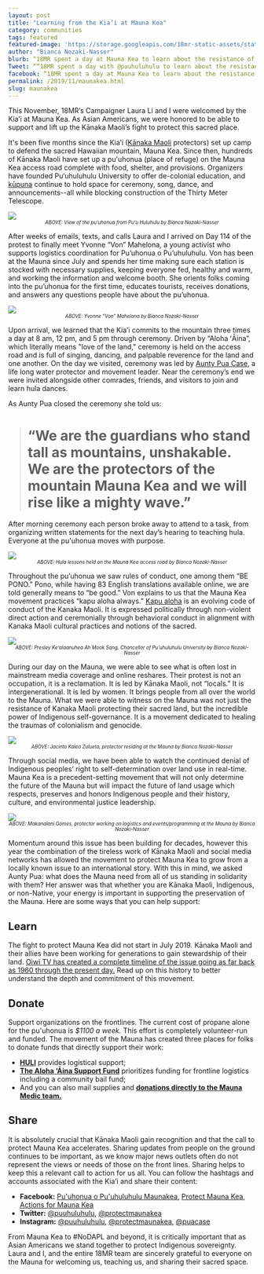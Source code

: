 ```yaml
---
layout: post
title: "Learning from the Kia’i at Mauna Kea"
category: communities
tags: featured
featured-image: 'https://storage.googleapis.com/18mr-static-assets/static/images/featured/2019-11-27-cover.jpg'
author: "Bianca Nozaki-Nasser"
blurb: “18MR spent a day at Mauna Kea to learn about the resistance of Kanaka Maoli and see the incredible power of Indigenous self-governance.”
Tweet: ““18MR spent a day with @puuhuluhulu to learn about the resistance of Kanaka Maoli and see the incredible power of Indigenous self-governance.”
facebook: “18MR spent a day at Mauna Kea to learn about the resistance of Kanaka Maoli and see the incredible power of Indigenous self-governance.”
permalink: /2019/11/maunakea.html
slug: maunakea
---
```


This November, 18MR’s Campaigner Laura Li and I were welcomed by the Kia’i at Mauna Kea. 
As Asian Americans, we were honored to be able to support and lift up the Kānaka Maoli’s fight to protect this sacred place.

It's been five months since the Kia’i ([Kānaka Maoli](https://www.urbandictionary.com/define.php?term=Kanaka%20Maoli) protectors) set up camp to defend the sacred Hawaiian mountain, Mauna Kea. Since then, hundreds of Kānaka Maoli have set up a pu'uhonua (place of refuge) on the Mauna Kea access road complete with food, shelter, and provisions. Organizers have founded Pu‘uhuluhulu University to offer de-colonial education, and [kūpuna](https://en.wiktionary.org/wiki/kupuna) continue to hold space for ceremony, song, dance, and announcements--all while blocking construction of the Thirty Meter Telescope.


<img src="https://storage.googleapis.com/18mr-static-assets/static/images/featured/11-27-19-MK-1.png">
<center><sub><sup><i>ABOVE: View of the pu’uhonua from Puʻu Huluhulu by Bianca Nozaki-Nasser</i></sup></sub></center> 


After weeks of emails, texts, and calls Laura and I arrived on Day 114 of the protest to finally meet Yvonne “Von” Mahelona, a young activist who supports logistics coordination for Pu’uhonua o Pu’uhuluhulu. Von has been at the Mauna since July and spends her time making sure each station is stocked with necessary supplies, keeping everyone fed, healthy and warm, and working the information and welcome booth. She orients folks coming into the pu’uhonua for the first time, educates tourists, receives donations, and answers any questions people have about the pu’uhonua. 

<img src="https://storage.googleapis.com/18mr-static-assets/static/images/featured/2019-11-27-MK2.png">
<center><sub><sup><i>ABOVE: Yvonne “Von”  Mahelona by Bianca Nozaki-Nasser</i></sup></sub></center> 

Upon arrival, we learned that the Kia’i commits to the mountain three times a day at 8 am, 12 pm, and 5 pm through ceremony. Driven by “Aloha ʻĀina”, which literally means "love of the land," ceremony is held on the access road and is full of singing, dancing, and palpable reverence for the land and one another. On the day we visited, ceremony was led by [Aunty Pua Case](https://www.instagram.com/puacase/), a life long water protector and movement leader. Near the ceremony’s end we were invited alongside other comrades, friends, and visitors to join and learn hula dances. 

As Aunty Pua closed the ceremony she told us:

 > # “We are the guardians who stand tall as mountains, unshakable. We are the protectors of the mountain Mauna Kea and we will rise like a mighty wave.”

 After morning ceremony each person broke away to attend to a task, from organizing written statements for the next day’s hearing to teaching hula. Everyone at the pu'uhonua moves with purpose.

  <img src="https://storage.googleapis.com/18mr-static-assets/static/images/featured/2019-11-27-MK3.jpg">
<center><sub><sup><i>ABOVE: Hula lessons held on the Mauna Kea access road by Bianca Nozaki-Nasser</i></sup></sub></center> 

 Throughout the pu’uhonua we saw rules of conduct, one among them “BE PONO.” Pono, while having 83 English translations available online, we are told generally means to “be good.” Von explains to us that the Mauna Kea movement practices “kapu aloha always.” [Kapu aloha](https://www.instagram.com/p/B20IkaOjvod/) is an evolving code of conduct of the Kanaka Maoli. It is expressed politically through non-violent direct action and ceremonially through behavioral conduct in alignment with Kanaka Maoli cultural practices and notions of the sacred.  

  <img src="https://storage.googleapis.com/18mr-static-assets/static/images/featured/2019-11-27-MK4.jpg">
<center><sub><sup><i>ABOVE: Presley Keʻalaanuhea Ah Mook Sang, Chancellor of Pu'uhuluhulu University by Bianca Nozaki-Nasser</i></sup></sub></center> 

During our day on the Mauna, we were able to see what is often lost in mainstream media coverage and online reshares. Their protest is not an occupation, it is a reclamation. It is led by Kānaka Maoli, not “locals.” It is intergenerational. It is led by women. It brings people from all over the world to the Mauna. What we were able to witness on the Mauna was not just the resistance of Kanaka Maoli protecting their sacred land, but the incredible power of Indigenous self-governance. It is a movement dedicated to healing the traumas of colonialism and genocide. 


<img src="https://storage.googleapis.com/18mr-static-assets/static/images/featured/2019-11-27-MK5.png">
<center><sub><sup><i>ABOVE: Jacinto Kaleo Zulueta, protector residing at the Mauna
by Bianca Nozaki-Nasser</i></sup></sub></center> 

Through social media, we have been able to watch the continued denial of Indigenous peoples’ right to self-determination over land use in real-time. Mauna Kea is a precedent-setting movement that will not only determine the future of the Mauna but will impact the future of land usage which respects, preserves and honors Indigenous people and their history, culture, and environmental justice leadership. 

  <img src="https://storage.googleapis.com/18mr-static-assets/static/images/featured/2019-11-27-MK6.png">
<center><sub><sup><i>ABOVE: Makanalani Gomes, protector working on logistics and events/programming at the Mauna by Bianca Nozaki-Nasser</i></sup></sub></center> 

Momentum around this issue has been building for decades, however this year the combination of the tireless work of Kānaka Maoli and social media networks has allowed the movement to protect Mauna Kea to grow from a locally known issue to an international story. With this in mind, we asked Aunty Pua: what does the Mauna need from all of us standing in solidarity with them? Her answer was that whether you are Kānaka Maoli, Indigenous, or non-Native, your energy is important in supporting the preservation of the Mauna. Here are some ways that you can help support:

## Learn
The fight to protect Mauna Kea did not start in July 2019. Kānaka Maoli and their allies have been working for generations to gain stewardship of their land. [Oiwi TV has created a complete timeline of the issue going as far back as 1960 through the present day.](https://oiwi.tv/maunakea/) Read up on this history to better understand the depth and commitment of this movement. 

## Donate 
Support organizations on the frontlines. The current cost of propane alone for the pu'uhonua is *$1100 a week.* This effort is completely volunteer-run and funded. The movement of the Mauna has created three places for folks to donate funds that directly support their work: 

- **[HULI](https://actionnetwork.org/fundraising/huli)** provides logistical support;
- **[The Aloha ‘Āina Support Fund](https://org.salsalabs.com/o/2699/donate_page/aloha-aina-support-fund)** prioritizes funding for frontline logistics including a community bail fund;
- And you can also mail supplies and **[donations directly to the Mauna Medic team.](https://www.puuhuluhulu.com/new-gallery/q2dydws7cqutxqljw4bve69fltlxus)**


## Share
It is absolutely crucial that Kānaka Maoli gain recognition and that the call to protect Mauna Kea accelerates. Sharing updates from people on the ground continues to be important, as we know major news outlets often do not represent the views or needs of those on the front lines. Sharing helps to keep this a relevant call to action for us all. You can follow the hashtags and accounts associated with the Kia’i and share their content: 

- **Facebook:** [Pu'uhonua o Pu'uhuluhulu Maunakea](https://www.facebook.com/puuhuluhulu/), [Protect Mauna Kea](https://www.facebook.com/protectmaunakea), [Actions for Mauna Kea](https://www.facebook.com/actionsformaunakea/)
- **Twitter:** [@puuhuluhulu](https://twitter.com/puuhuluhulu), [@protectmaunakea](https://twitter.com/protectmaunakea)
- **Instagram:** [@puuhuluhulu](https://www.instagram.com/puuhuluhulu/), [@protectmaunakea](https://www.instagram.com/protectmaunakea/), [@puacase](https://www.instagram.com/puacase/)

From Mauna Kea to #NoDAPL and beyond, it is critically important that as Asian Americans we stand together to protect Indigenous sovereignty. Laura and I, and the entire 18MR team are sincerely grateful to everyone on the Mauna for welcoming us, teaching us, and sharing their sacred space. 